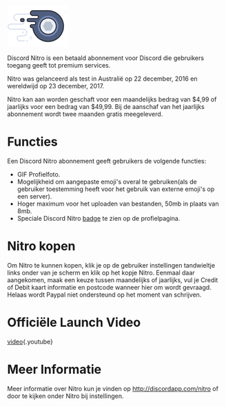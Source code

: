 <!-- TITLE: Nitro -->

![Nitrobadge](/uploads/nitro/nitrobadge.png "Nitrobadge")

Discord Nitro is een betaald abonnement voor Discord die gebruikers toegang geeft tot premium services.

Nitro was gelanceerd als test in Australië op 22 december, 2016 en wereldwijd op 23 december, 2017.

Nitro kan aan worden geschaft voor een maandelijks bedrag van $4,99 of jaarlijks voor een bedrag van $49,99. Bij de aanschaf van het jaarlijks abonnement wordt twee maanden gratis meegeleverd.

# Functies
Een Discord Nitro abonnement geeft gebruikers de volgende functies:

* GIF Profielfoto.
* Mogelijkheid om aangepaste emoji's overal te gebruiken(als de gebruiker toestemming heeft voor het gebruik van externe emoji's op een server).
* Hoger maximum voor het uploaden van bestanden, 50mb in plaats van 8mb.
* Speciale Discord Nitro [badge](/badges) te zien op de profielpagina.

# Nitro kopen
Om Nitro te kunnen kopen, klik je op de gebruiker instellingen tandwieltje links onder van je scherm en klik op het kopje Nitro. Eenmaal daar aangekomen, maak een keuze tussen maandelijks of jaarlijks, vul je Credit of Debit kaart informatie en postcode wanneer hier om wordt gevraagd. Helaas wordt Paypal niet ondersteund op het moment van schrijven.

# Officiële Launch Video

[video](https://www.youtube.com/watch?v=psIIWROIvtM){.youtube}


# Meer Informatie
Meer informatie over Nitro kun je vinden op http://discordapp.com/nitro of door te kijken onder Nitro bij instellingen.